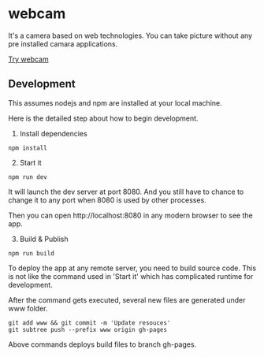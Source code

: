 # webcam
It's a camera based on web technologies. You can take picture without any pre installed camara applications.

[Try webcam](https://wangpin34.github.io/webcam/)

## Development
This assumes nodejs and npm are installed at your local machine.

Here is the detailed step about how to begin development.
1. Install dependencies
```
npm install
```
2. Start it
```
npm run dev
```
It will launch the dev server at port 8080. And you still have to chance to change it to any port when 8080 is used by other processes.

Then you can open http://localhost:8080 in any modern browser to see the app.

3. Build & Publish
```
npm run build
```

To deploy the app at any remote server, you need to build source code. This is not like the command used in 'Start it' which has complicated runtime for development.

After the command gets executed, several new files are generated under www folder.

```
git add www && git commit -m 'Update resouces'
git subtree push --prefix www origin gh-pages
```
Above commands deploys build files to branch gh-pages.






